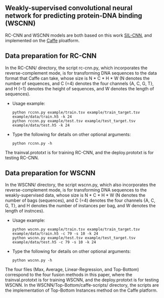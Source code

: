 ## Weakly-supervised convolutional neural network for predicting protein-DNA binding (WSCNN)
RC-CNN and WSCNN models are both based on this work [SIL-CNN](https://github.com/gifford-lab/mri-wrapper), and implemented on the [Caffe](http://caffe.berkeleyvision.org/installation.html) ploatform.

## Data preparation for RC-CNN
In the RC-CNN/ directory, the script rc-cnn.py, which incorporates the reverse-complement mode, is for transforming DNA sequences to the data format that Caffe can take, whose size is N * C * H * W (N denotes the number of sequences, and C (=4) denotes the four channels {A, C, G, T}, and H (=1) denotes the height of sequences, and W denotes the length of sequences).

+ Usage example:
	```
	python rccnn.py example/train.tsv example/train_target.tsv example/data/train.h5 -k 24
	python rccnn.py example/test.tsv example/test_target.tsv example/data/test.h5 -k 24
	```
+ Type the following for details on other optional arguments:
	```
	python rccnn.py -h
	```
The trainval.prototxt is for training RC-CNN, and the deploy.prototxt is for testing RC-CNN.

## Data preparation for WSCNN
In the WSCNN/ directory, the script wscnn.py, which also incorporates the reverse-complement mode, is for transforming DNA sequences to the weakly-supervised data, whose size is N * C * H * W (N denotes the number of bags (sequences), and C (=4) denotes the four channels {A, C, G, T}, and H denotes the number of instances per bag, and W denotes the length of instnces).

+ Usage example:
	```
	python wscnn.py example/train.tsv example/train_target.tsv example/data/train.h5 -c 79 -s 10 -k 24
	python wscnn.py example/test.tsv example/test_target.tsv example/data/test.h5 -c 79 -s 10 -k 24
	```
+ Type the following for details on other optional arguments:
	```
	python wscnn.py -h
	```
The four files (Max, Average, Linear-Regression, and Top-Bottom) correspond to the four fusion methods in this paper, where the trainval.prototxt is for training WSCNN, and the deploy.prototxt is for testing WSCNN. 
In the WSCNN/Top-Bottom/caffe-scripts/ directory, the scripts are the implementation of Top-Bottom Instances method on the Caffe platform.
